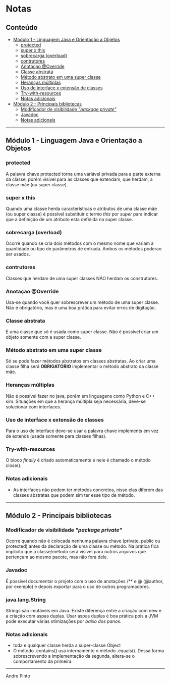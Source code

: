 # Notas

## Conteúdo
- [Módulo 1 - Linguagem Java e Orientação a Objetos](#m-dulo-1---linguagem-java-e-orienta--o-a-objetos)
  * [protected](#protected)
  * [super x this](#super-x-this)
  * [sobrecarga (overload)](#sobrecarga--overload-)
  * [contrutores](#contrutores)
  * [Anotaçao @Override](#anota-ao--override)
  * [Classe abstrata](#classe-abstrata)
  * [Método abstrato em uma super classe](#m-todo-abstrato-em-uma-super-classe)
  * [Heranças múltiplas](#heran-as-m-ltiplas)
  * [Uso de interface x extensão de classes](#uso-de-interface-x-extens-o-de-classes)
  * [Try-with-resources](#try-with-resources)
  * [Notas adicionais](#notas-adicionais-)
- [Módulo 2 - Principais bibliotecas](#m-dulo-2---principais-bibliotecas)
  * [Modificador de visibilidade *"package private"*](#modificador-de-visibilidade---package-private--)
  * [Javadoc](#javadoc)
  * [Notas adicionais](#notas-adicionais--1)

---

## Módulo 1 - Linguagem Java e Orientação a Objetos
### protected
A palavra chave protected torna uma variável privada para a parte externa da classe, porém visível para as classes que extendam, que herdam, a classe mãe (ou super classe).

### super x this
Quando uma classe herda características e atributos de uma classe mãe (ou super classe) é possível substituir o termo *this* por *super* para indicar que a definição de um atributo esta definida na super classe.

### sobrecarga (overload)
Ocorre quando se cria dois métodos com o mesmo nome que variam a quantidade ou tipo de parâmetros de entrada. Ambos os métodos poderao ser usados.

### contrutores
Classes que herdam de uma super classes NÃO herdam os construtores.

### Anotaçao @Override
Usa-se quando você quer sobrescrever um método de uma super classe. Não é obrigatório, mas é uma boa prática para evitar erros de digitação.

### Classe abstrata
E uma classe que só é usada como super classe. Não é possível criar um objeto somente com a super classe.

### Método abstrato em uma super classe
Só se pode fazer métodos abstratos em classes abstratas. Ao criar uma classe filha será **OBRIGATÓRIO** implementar o método abstrato da classe mãe.

### Heranças múltiplas
Não é possível fazer no java, porém em linguagens como Python e C++ sim. Situações em que a herança múltipla seja necessária, deve-se solucionar com interfaces.

### Uso de interface x extensão de classes
Para o uso de interface deve-se usar a palavra chave implements em vez de extends (usada somente para classes filhas).

### Try-with-resources
O bloco *finally* é criado automaticamente e nele é chamado o método close().

### Notas adicionais
* As interfaces não podem ter métodos concretos, nisso elas diferem das classes abstratas que podem sim ter esse tipo de método.

---

## Módulo 2 - Principais bibliotecas
### Modificador de visibilidade *"package private"*
Ocorre quando não é colocada nenhuma palavra chave (private, public ou protected) antes da declaração de uma classe ou método. Na prática fica implícito que a classe/método será visível para outros arquivos que pertençam ao mesmo pacote, mas não fora dele.

### Javadoc
É possível documentar o projeto com o uso de anotações /** e @ (@author, por exemplo) e depois exportar para o uso de outros programadores.

### java.lang.String
Strings são imutáveis em Java. Existe diferença entre a criação com new e a criação com aspas duplas. Usar aspas duplas é boa prática pois a JVM pode executar várias otimizações por *baixo dos panos*.

### Notas adicionais
* toda e qualquer classe herda a super-classe Object
* O método .contains() usa internamente o método .equals(). Dessa forma sobrescrevendo a implementação da segunda, altera-se o comportamento da primeira.


---
Andre Pinto
